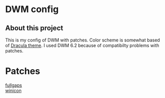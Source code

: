 # DWM config
## About this project
This is my config of DWM with patches. Color scheme is somewhat based of [Dracula theme](https://github.com/dracula/dracula-theme). I used DWM 6.2 because of compatibilty problems with patches.

# Patches
[fullgaps](https://dwm.suckless.org/patches/fullgaps/)
<br/>
[winicon](https://dwm.suckless.org/patches/winicon/)
